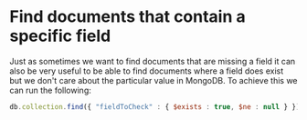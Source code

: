 # Find documents that contain a specific field

Just as sometimes we want to find documents that are missing a field it can also be very useful to be able to find documents where a field does exist but we don't care about the particular value in MongoDB.  To achieve this we can run the following:

```javascript
db.collection.find({ "fieldToCheck" : { $exists : true, $ne : null } })
```